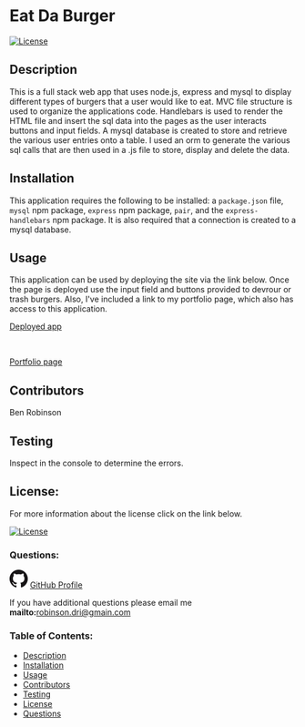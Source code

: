 
# Eat Da Burger

[![License](https://img.shields.io/badge/License-Apache%202.0-blue.svg)](https://opensource.org/licenses/Apache-2.0)
    
## Description
This is a full stack web app that uses node.js, express and mysql to display different types of burgers that a user would like to eat. MVC file structure is used to organize the applications code.  Handlebars is used to render the HTML file and insert the sql data into the pages as the user interacts buttons and input fields.  A mysql database is created to store and retrieve the various user entries onto a table.  I used an orm to generate the various sql calls that are then used in a .js file to store, display and delete the data. 

## Installation
This application requires the following to be installed:  a `package.json` file, `mysql` npm package, `express` npm package, `pair`, and the `express-handlebars` npm package.  It is also required that a connection is created to a mysql database.

## Usage
This application can be used by deploying the site via the link below.  Once the page is deployed use the input field and buttons provided to devrour or trash burgers. Also, I've included a link to my portfolio page, which also has access to this application. 

[Deployed app](https://thawing-dusk-33345.herokuapp.com/)

<br>

[Portfolio page](file:///C:/Users/robin/developer/boot-camp/homework/Portfolio/index.html)


## Contributors
Ben Robinson

## Testing
Inspect in the console to determine the errors.

## License: 

For more information about the license click on the link below. 


[![License](https://img.shields.io/badge/License-Apache%202.0-blue.svg)](https://opensource.org/licenses/Apache-2.0)
    
### Questions: 

![GitHub Logo](GitHub-Mark-32px.png)
[GitHub Profile](https://github.com/Tarbo13)

If you have additional questions please email me **mailto:**<robinson.dri@gmain.com>

### Table of Contents:
- [Description](#Description)
- [Installation](#Installation) 
- [Usage](#Usage)
- [Contributors](#Contributors)
- [Testing](#Testing)
- [License](#License)
- [Questions](#Questions)